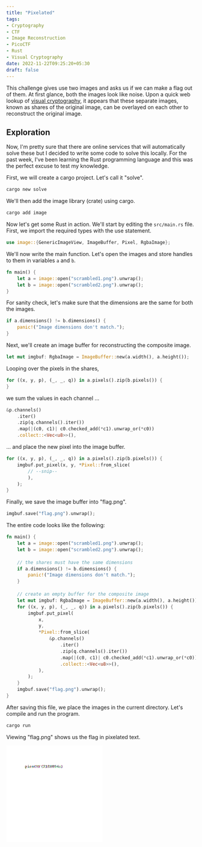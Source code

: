 ```yaml
---
title: "Pixelated"
tags:
- Cryptography
- CTF
- Image Reconstruction
- PicoCTF
- Rust
- Visual Cryptography
date: 2022-11-22T09:25:20+05:30
draft: false
---
```


This challenge gives use two images and asks us if we can make a flag out of them.
At first glance, both the images look like noise. Upon a quick web lookup of
[visual cryptography](https://en.wikipedia.org/wiki/Visual_cryptography), it appears
that these separate images, known as shares of the original image, can be overlayed
on each other to reconstruct the original image.

## Exploration

Now, I'm pretty sure that there are online services that will automatically solve these
but I decided to write some code to solve this locally. For the past week, I've been
learning the Rust programming language and this was the perfect excuse to test my knowledge.

First, we will create a cargo project. Let's call it "solve".

```sh
cargo new solve
```

We'll then add the image library (crate) using cargo.

```sh
cargo add image
```

Now let's get some Rust in action. We'll start by editing the `src/main.rs` file.
First, we import the required types with the use statement.

```rust
use image::{GenericImageView, ImageBuffer, Pixel, RgbaImage};
```

We'll now write the main function. Let's open the images and store handles to them
in variables `a` and `b`.

```rust
fn main() {
    let a = image::open("scrambled1.png").unwrap();
    let b = image::open("scrambled2.png").unwrap();
}
```

For sanity check, let's make sure that the dimensions are the same for both the images.

```rust
if a.dimensions() != b.dimensions() {
    panic!("Image dimensions don't match.");
}
```

Next, we'll create an image buffer for reconstructing the composite image.

```rust
let mut imgbuf: RgbaImage = ImageBuffer::new(a.width(), a.height());
```

Looping over the pixels in the shares,

```rust
for ((x, y, p), (_, _, q)) in a.pixels().zip(b.pixels()) {
}
```

we sum the values in each channel ...

```rust
&p.channels()
    .iter()
    .zip(q.channels().iter())
    .map(|(c0, c1)| c0.checked_add(*c1).unwrap_or(*c0))
    .collect::<Vec<u8>>(),
```

... and place the new pixel into the image buffer.

```rust
for ((x, y, p), (_, _, q)) in a.pixels().zip(b.pixels()) {
	imgbuf.put_pixel(x, y, *Pixel::from_slice(
		// --snip--
	    ),
    );
}
```

Finally, we save the image buffer into "flag.png".

```rust
imgbuf.save("flag.png").unwrap();
```

The entire code looks like the following:

```rust
fn main() {
    let a = image::open("scrambled1.png").unwrap();
    let b = image::open("scrambled2.png").unwrap();
    
    // the shares must have the same dimensions
    if a.dimensions() != b.dimensions() {
        panic!("Image dimensions don't match.");
    }
    
    // create an empty buffer for the composite image
    let mut imgbuf: RgbaImage = ImageBuffer::new(a.width(), a.height());
    for ((x, y, p), (_, _, q)) in a.pixels().zip(b.pixels()) {
        imgbuf.put_pixel(
            x,
            y,
            *Pixel::from_slice(
                &p.channels()
                    .iter()
                    .zip(q.channels().iter())
                    .map(|(c0, c1)| c0.checked_add(*c1).unwrap_or(*c0))
                    .collect::<Vec<u8>>(),
            ),
        );
    }
    imgbuf.save("flag.png").unwrap();
}
```

After saving this file, we place the images in the current directory. Let's
compile and run the program.

```sh
cargo run
```

Viewing "flag.png" shows us the flag in pixelated text.

![flag.png](/picoctf-cryptography-challenge-pixelated.png)
